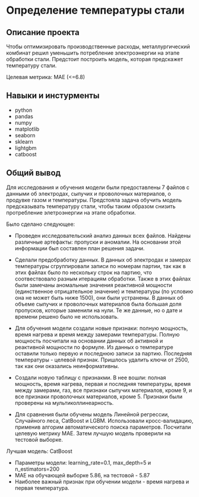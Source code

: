 # Определение температуры стали

## Описание проекта

Чтобы оптимизировать производственные расходы, металлургический комбинат решил уменьшить потребление электроэнергии на этапе обработки стали. Предстоит построить модель, которая предскажет температуру стали.

Целевая метрика: MAE (<=6.8)

## Навыки и инстурменты

- python
- pandas
- numpy
- matplotlib
- seaborn
- sklearn
- lightgbm
- catboost

## Общий вывод

Для исследования и обучения модели были предоставлены 7 файлов с данными об электродах, сыпучих и проволочных материалов, о продувке газом и температуры. Предстояла задача обучить модель предсказывать температуру стали, чтобы таким образом снизить протребление элетроэнергии на этапе обработки.

Было сделано следующее:
* Проведен исследовательский анализ данных всех файлов. Найдены различные артефакты: пропуски и аномалии. На основании этой информации был составлен план решения задачи.

* Сделали предобработку данных. В данных об электродах и замерах температуры сгруппировали записи по номерам партии, так как в этих файлах было по нескольку строк на партию, что соотвествовало разным итерациям обработки. Также в этих файлах были замечаны аномальные значения реактивной мощности (единственное отрицательное значение) и температуры (по условию она не может быть ниже 1500), они были устранены. В данных об объеме сыпучих и проволочных материалов была большая доля пропусков, которые заменили на нули. Те же данные, но о дате и времени решено было не использовать.

* Для обучения модели создали новые признаки: полную мощность, время нагрева и время между замерами температуры. Полную мощность посчитали на основании данных об активной и реактивной мощности по формуле. Из данных о температуре оставили только первую и последнюю записи за партию. Последняя температуры - целевой признак. Пришлось удалить ключи от 2500, так как они оказались неинформативны.

* Создали новую таблицу с признакми. В нее вошли: полная мощность, время нагрева, первая и последняя температуры, время между замерами, газ, все признаки сыпучих материалов, кроме 9, и все признаки проволочных материалов, кроме 5. Признаки были проверены на мультиколлинеарность.

* Для сравнения были обучены модель Линейной регрессии, Случайного леса, CatBoost и LGBM. Использовали кросс-валидацию, применив алгорим автоматического поиска параметров. Посчитали целевую метрику MAE. Затем лучшую модель проверили на тестовой выборке.

Лучшая модель: CatBoost 
- Параметры модели: learning_rate=0.1, max_depth=5 и n_estimators=200
- MAE на обучающей выборке 5.86, на тестовой - 5.87
- Наиболее важный признак при обучении модели - время нагрева и первая температура.

